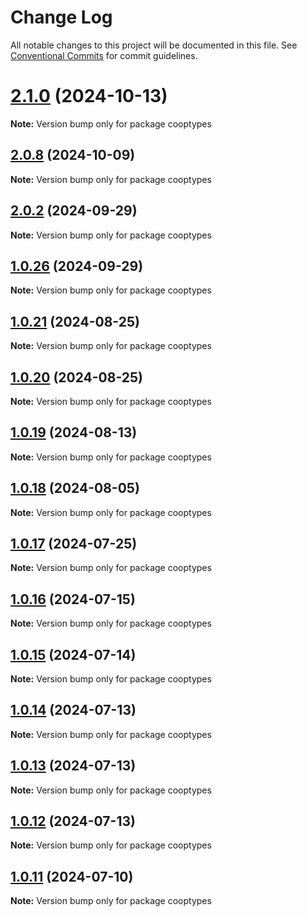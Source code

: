 # Change Log

All notable changes to this project will be documented in this file.
See [Conventional Commits](https://conventionalcommits.org) for commit guidelines.

# [2.1.0](https://github.com/coopenomics/cooptypes/compare/v2.0.10-alpha.3...v2.1.0) (2024-10-13)

**Note:** Version bump only for package cooptypes





## [2.0.8](https://github.com/coopenomics/cooptypes/compare/v2.0.7...v2.0.8) (2024-10-09)

**Note:** Version bump only for package cooptypes





## [2.0.2](https://github.com/coopenomics/cooptypes/compare/v2.0.2-alpha.1...v2.0.2) (2024-09-29)

**Note:** Version bump only for package cooptypes





## [1.0.26](https://github.com/coopenomics/cooptypes/compare/cooptypes@1.0.26-alpha.3...cooptypes@1.0.26) (2024-09-29)

**Note:** Version bump only for package cooptypes





## [1.0.21](https://github.com/coopenomics/cooptypes/compare/cooptypes@1.0.20...cooptypes@1.0.21) (2024-08-25)

**Note:** Version bump only for package cooptypes





## [1.0.20](https://github.com/coopenomics/cooptypes/compare/cooptypes@1.0.20-alpha.1...cooptypes@1.0.20) (2024-08-25)

**Note:** Version bump only for package cooptypes





## [1.0.19](https://github.com/coopenomics/cooptypes/compare/cooptypes@1.0.18...cooptypes@1.0.19) (2024-08-13)

**Note:** Version bump only for package cooptypes





## [1.0.18](https://github.com/coopenomics/cooptypes/compare/cooptypes@1.0.18-alpha.0...cooptypes@1.0.18) (2024-08-05)

**Note:** Version bump only for package cooptypes





## [1.0.17](https://github.com/coopenomics/cooptypes/compare/cooptypes@1.0.17-alpha.3...cooptypes@1.0.17) (2024-07-25)

**Note:** Version bump only for package cooptypes





## [1.0.16](https://github.com/coopenomics/cooptypes/compare/cooptypes@1.0.16-alpha.0...cooptypes@1.0.16) (2024-07-15)

**Note:** Version bump only for package cooptypes





## [1.0.15](https://github.com/coopenomics/cooptypes/compare/cooptypes@1.0.15-alpha.0...cooptypes@1.0.15) (2024-07-14)

**Note:** Version bump only for package cooptypes





## [1.0.14](https://github.com/coopenomics/cooptypes/compare/cooptypes@1.0.14-alpha.0...cooptypes@1.0.14) (2024-07-13)

**Note:** Version bump only for package cooptypes





## [1.0.13](https://github.com/coopenomics/cooptypes/compare/cooptypes@1.0.13-alpha.0...cooptypes@1.0.13) (2024-07-13)

**Note:** Version bump only for package cooptypes





## [1.0.12](https://github.com/coopenomics/cooptypes/compare/cooptypes@1.0.12-testnet.1...cooptypes@1.0.12) (2024-07-13)

**Note:** Version bump only for package cooptypes





## [1.0.11](https://github.com/coopenomics/cooptypes/compare/cooptypes@1.0.11-testnet.0...cooptypes@1.0.11) (2024-07-10)

**Note:** Version bump only for package cooptypes

